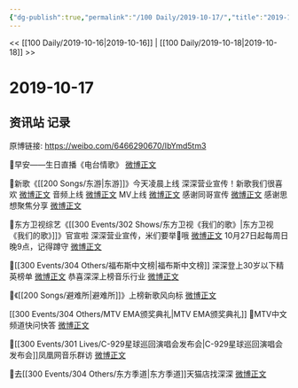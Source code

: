 ```yaml
---
{"dg-publish":true,"permalink":"/100 Daily/2019-10-17/","title":"2019-10-17","created":"2023-03-29T19:02:57.894+08:00","updated":"2023-03-29T20:13:30.017+08:00"}
---
```



<< [[100 Daily/2019-10-16\|2019-10-16]] | [[100 Daily/2019-10-18\|2019-10-18]] >>

# 2019-10-17

## 资讯站 记录

原博链接: https://weibo.com/6466290670/IbYmd5tm3

🌿早安——生日直播《电台情歌》
[微博正文](https://m.weibo.cn/6466290670/4428300510308803)

🌿新歌《[[200 Songs/东游\|东游]]》今天凌晨上线
深深营业宣传！新歌我们很喜欢
[微博正文](https://m.weibo.cn/6466290670/4428478193317615)
音频上线 [微博正文](https://m.weibo.cn/6466290670/4428199091735963)
MV上线 [微博正文](https://m.weibo.cn/6466290670/4428396026856914)
感谢同哥宣传 [微博正文](https://m.weibo.cn/6466290670/4428479741232980)
感谢思想聚焦分享 [微博正文](https://m.weibo.cn/6466290670/4428485340559542)

🌿东方卫视综艺《[[300 Events/302 Shows/东方卫视《我们的歌》\|东方卫视《我们的歌》]]》官宣啦
深深营业宣传，米们要举🙌哦
[微博正文](https://m.weibo.cn/6466290670/4428354474022127)
10月27日起每周日晚9点，记得蹲守
[微博正文](https://m.weibo.cn/6466290670/4428317664696925)

🌿[[300 Events/304 Others/福布斯中文榜\|福布斯中文榜]]
深深登上30岁以下精英榜单 [微博正文](https://m.weibo.cn/6466290670/4428373897786631)
恭喜深深上榜音乐行业 [微博正文](https://m.weibo.cn/6466290670/4428442340368336)

🌿《[[200 Songs/避难所\|避难所]]》上榜新歌风向标 [微博正文](https://m.weibo.cn/6466290670/4428451228446444)

[[300 Events/304 Others/MTV EMA颁奖典礼\|MTV EMA颁奖典礼]]
🌿MTV中文频道快问快答 [微博正文](https://m.weibo.cn/6466290670/4428457670860955)

🌿[[300 Events/301 Lives/C-929星球巡回演唱会发布会\|C-929星球巡回演唱会发布会]]凤凰网音乐群访 [微博正文](https://m.weibo.cn/6466290670/4428477279325587)

🌿去[[300 Events/304 Others/东方季道\|东方季道]]天猫店找深深 [微博正文](https://m.weibo.cn/6466290670/4428494358301644)
